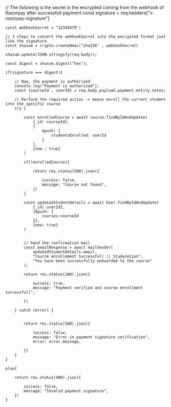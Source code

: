// The following is the secret in the encrypted coming from the webhook of Razorpay after successfull payment 
    const signature = req.headers["x-razorpay-signature"]
    
    const webhookSecret = "12345678";

    // 3 steps to convert the webhookSecret into the encrypted format just like the signature
    const shasum = crypto.createHmac("sha256" , webhookSecret)

    shasum.update(JSON.stringify(req.body));

    const digest = shasum.digest("hex");

    if(signature === digest){

        // Now, the payment is authorized
        console.log("Payment is authorized");
        const {courseId , userId} = req.body.payload.payment.entity.notes;
        
        // Perform the required action -> means enroll the current student into the specific course
        try {
            
            const enrolledCourse = await course.findByIdAndUpdate(
                {_id: courseId},
                {
                    $push: {
                        studentsEnrolled: userId
                    }
                },
                {new : true}
            )

            if(!enrolledCourse){

                return res.status(500).json({

                    success: false,
                    message: "Course not found",
                })
            }

            const updatedStudentDetails = await User.findByIdAndUpdate(
                {_id: userId},
                {$push: {
                    courses:courseId
                }},
                {new: true}
            )


            // Send the confirmation mail
            const emailResponse = await mailSender(
                updatedStudentDetails.email,
                "Course enrollement Successfull || Studynotion",
                "You have been successfully onboarded to the course"
            );

            return res.status(200).json({

                success: true,
                message: "Payment verified and course enrollment successfull",

            })

        } catch (error) {
            

            return res.status(500).json({

                success: false,
                message: "Error in payment signature verification",
                error: error.message,

            })
        }
    }

    else{

        return res.status(400).json({

            success: false,
            message: "Invalid payment signature",
        })
    }
